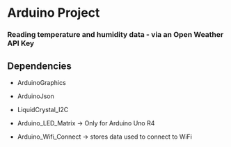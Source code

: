 # Arduino Project
### Reading temperature and humidity data - via an Open Weather API Key

## Dependencies

- ArduinoGraphics

- ArduinoJson

- LiquidCrystal_I2C

- Arduino_LED_Matrix -> Only for Arduino Uno R4

- Arduino_Wifi_Connect -> stores data used to connect to WiFi

